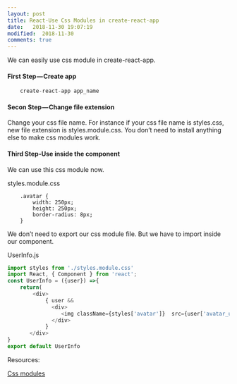 ```yaml
---
layout: post
title: React-Use Css Modules in create-react-app
date:   2018-11-30 19:07:19
modified:  2018-11-30
comments: true
---
```


We can easily use css module in create-react-app.

#### First Step — Create app
```javascript
    create-react-app app_name
```

#### Secon Step — Change file extension
Change your css file name. For instance if your css file name is styles.css, new file extension is styles.module.css. You don’t need to install anything else to make css modules work.

#### Third Step-Use inside the component
We can use this css module now.

styles.module.css
```
    .avatar {
        width: 250px;
        height: 250px;
        border-radius: 8px;
    }
```
We don’t need to export our css module file. But we have to import inside our component.

UserInfo.js
```javascript
import styles from './styles.module.css'
import React, { Component } from 'react';
const UserInfo = ({user}) =>{
    return(
        <div>
            { user &&
              <div>
                 <img className={styles['avatar']}  src={user['avatar_url']} />
              </div>
            }
       </div>
}
export default UserInfo
```
Resources:

[Css modules](http://www.robinwieruch.de/create-react-app-css-modules/)
